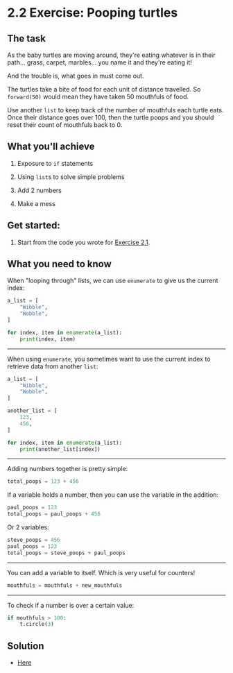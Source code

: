 # 2.2 Exercise: Pooping turtles

## The task

As the baby turtles are moving around, they're eating whatever is in their path...
grass, carpet, marbles... you name it and they're eating it!

And the trouble is, what goes in must come out.

The turtles take a bite of food for each unit of distance travelled. So `forward(50)`
would mean they have taken 50 mouthfuls of food.

Use another `list` to keep track of the number of mouthfuls each turtle eats. Once their
distance goes over 100, then the turtle poops and you should reset their count of
mouthfuls back to 0.


## What you'll achieve

1) Exposure to `if` statements

2) Using `list`s to solve simple problems

3) Add 2 numbers

4) Make a mess


## Get started:

1) Start from the code you wrote for [Exercise 2.1](2.1-exercise.md).


## What you need to know

When "looping through" lists, we can use `enumerate` to give us the current index:

```python
a_list = [
    "Wibble",
    "Wobble",
]

for index, item in enumerate(a_list):
    print(index, item)
```

---

When using `enumerate`, you sometimes want to use the current index to retrieve data from
another `list`:

```python
a_list = [
    "Wibble",
    "Wobble",
]

another_list = [
    123,
    456,
]

for index, item in enumerate(a_list):
    print(another_list[index])
```

---

Adding numbers together is pretty simple:

```python
total_poops = 123 + 456
```

If a variable holds a number, then you can use the variable in the addition:

```python
paul_poops = 123
total_poops = paul_poops + 456
```

Or 2 variables:

```python
steve_poops = 456
paul_poops = 123
total_poops = steve_poops + paul_poops
```

---

You can add a variable to itself. Which is very useful for counters!

```python
mouthfuls = mouthfuls + new_mouthfuls
```

---

To check if a number is over a certain value:

```python
if mouthfuls > 100:
    t.circle(3)
```

## Solution

* [Here](2.2-solution.md)
